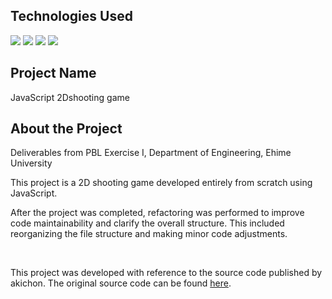 <!-- ## content
JavaScript 2Dshooting game

## 動作確認
以下のURLで動作確認ができる

http://nono1224.starfree.jp/2Dshooting/game.html

## description
PBL演習ⅠのG班で作成した成果物に改良を加えたもの。

## 改良点
リファクタリング

敵の撃破した際にアイテムを発生させる

 -->

<div id="top"></div>

## Technologies Used

<!-- シールド一覧 -->
<p style="display: inline">
    <img src="https://img.shields.io/badge/html5-%23E34F26.svg?style=for-the-badge&logo=html5&logoColor=white"> 
    <img src="https://img.shields.io/badge/css3-%231572B6.svg?style=for-the-badge&logo=css3&logoColor=white"> 
    <img src="https://img.shields.io/badge/javascript-%23323330.svg?style=for-the-badge&logo=javascript&logoColor=%23F7DF1"> 
    <img src="https://img.shields.io/badge/php-%23777BB4.svg?style=for-the-badge&logo=php&logoColor=white"> 
</p>


## Project Name

JavaScript 2Dshooting game
<br>
<!-- プロジェクトについて -->

## About the Project

Deliverables from PBL Exercise I, Department of Engineering, Ehime University

This project is a 2D shooting game developed entirely from scratch using JavaScript.

After the project was completed, refactoring was performed to improve code maintainability and clarify the overall structure.
This included reorganizing the file structure and making minor code adjustments.

<br>

This project was developed with reference to the source code published by akichon.
The original source code can be found <a href="https://aki28.com/f/stg2/">here</a>.
<br>